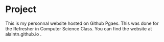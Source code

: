 # Project

This is my personnal website hosted on Github Pgaes. This was done for the Refresher in Computer Science Class. You can find the website at alaintn.github.io . 
